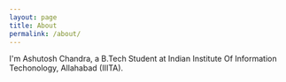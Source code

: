 ```yaml
---
layout: page
title: About
permalink: /about/
---
```


I'm Ashutosh Chandra, a B.Tech Student at Indian Institute Of Information Techonology, Allahabad (IIITA).

